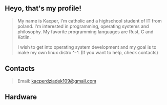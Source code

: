 ## Heyo, that's my profile!

> My name is Kacper,
> I'm catholic and a highschool student of IT from poland. I'm interested in programming, operating systems and philosophy. My favorite programming languages are Rust, C and Kotlin.
> 
> I wish to get into operating system development and my goal is to make my own linux distro ^-^. (If you want to help, check contacts)

## Contacts
> Email: <kacperdziadek109@gmail.com>

## Hardware
```
